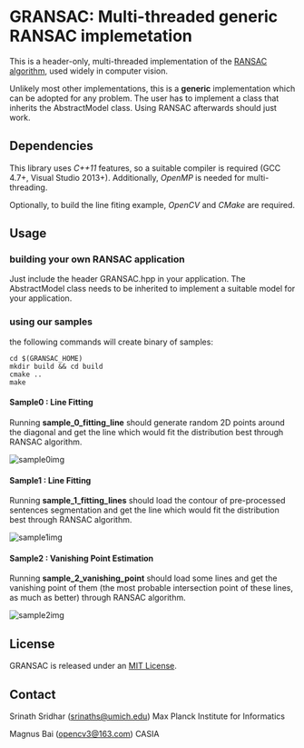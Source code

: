 # GRANSAC: Multi-threaded generic RANSAC implemetation

This is a header-only, multi-threaded implementation of the [RANSAC algorithm](https://en.wikipedia.org/wiki/RANSAC),
used widely in computer vision.

Unlikely most other implementations, this is a **generic** implementation
which can be adopted for any problem. The user has to implement a class that
inherits the AbstractModel class. Using RANSAC afterwards should just work.

## Dependencies

This library uses *C++11* features, so a suitable compiler is required (GCC 4.7+, 
Visual Studio 2013+). Additionally, *OpenMP* is needed for multi-threading.

Optionally, to build the line fiting example, *OpenCV* and *CMake* are required.

## Usage

### building your own RANSAC application

Just include the header GRANSAC.hpp in your application. The AbstractModel class
needs to be inherited to implement a suitable model for your application.

### using our samples

the following commands will create binary of samples:

```
cd $(GRANSAC_HOME)
mkdir build && cd build
cmake ..
make
```

#### Sample0 : Line Fitting

Running **sample_0_fitting_line** should generate random 2D points around the diagonal and get the line which would fit the distribution best through RANSAC algorithm.

![sample0img](https://imgsa.baidu.com/forum/w%3D580/sign=706030e210d8bc3ec60806c2b289a6c8/7fb847224f4a20a45ac2b91f99529822700ed0bc.jpg)


#### Sample1 : Line Fitting

Running **sample_1_fitting_lines** should load the contour of pre-processed sentences segmentation and get the line which would fit the distribution best through RANSAC algorithm.

![sample1img](https://imgsa.baidu.com/forum/w%3D580/sign=c5d864ef3cfae6cd0cb4ab693fb10f9e/919a7382b2b7d0a25e078145c2ef760949369a4e.jpg)


#### Sample2 : Vanishing Point Estimation

Running **sample_2_vanishing_point** should load some lines and get the vanishing point of them (the most probable intersection point of these lines, as much as better) through RANSAC algorithm.

![sample2img](https://imgsa.baidu.com/forum/w%3D580/sign=c21be2abf2f2b211e42e8546fa816511/4f5ea8025aafa40f99d84a05a264034f79f0197e.jpg)

## License

GRANSAC is released under an [MIT License](https://opensource.org/licenses/MIT).

## Contact

Srinath Sridhar (srinaths@umich.edu)
Max Planck Institute for Informatics

Magnus Bai (opencv3@163.com)
CASIA